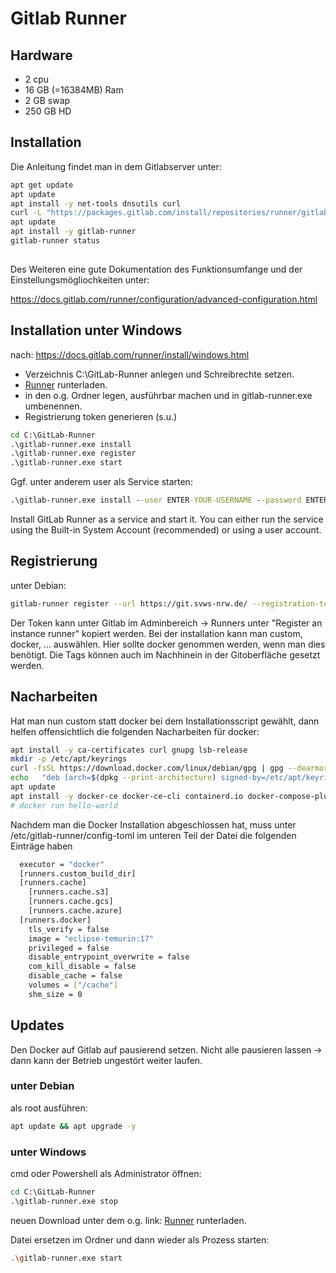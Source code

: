 # Gitlab Runner

## Hardware

+ 2 cpu
+ 16 GB (=16384MB) Ram
+ 2 GB swap
+ 250 GB HD

## Installation 

Die Anleitung findet man in dem Gitlabserver unter: 

````bash
apt get update
apt update
apt install -y net-tools dnsutils curl
curl -L "https://packages.gitlab.com/install/repositories/runner/gitlab-runner/script.deb.sh" | bash
apt update
apt install -y gitlab-runner
gitlab-runner status
		
````
   
Des Weiteren eine gute Dokumentation des Funktionsumfange und der Einstellungsmögliochkeiten unter: 

https://docs.gitlab.com/runner/configuration/advanced-configuration.html

## Installation unter Windows

nach: https://docs.gitlab.com/runner/install/windows.html

+ Verzeichnis C:\GitLab-Runner anlegen und Schreibrechte setzen.
+ [Runner](https://gitlab-runner-downloads.s3.amazonaws.com/latest/binaries/gitlab-runner-windows-amd64.exe) runterladen.
+ in den o.g. Ordner legen, ausführbar machen und in gitlab-runner.exe umbenennen. 
+ Registrierung token generieren (s.u.)

```cmd
cd C:\GitLab-Runner
.\gitlab-runner.exe install
.\gitlab-runner.exe register
.\gitlab-runner.exe start
```

Ggf. unter anderem user als Service starten: 

```` cmd		
.\gitlab-runner.exe install --user ENTER-YOUR-USERNAME --password ENTER-YOUR-PASSWORD
````

Install GitLab Runner as a service and start it. You can either run the service using the Built-in System Account (recommended) or using a user account.
   
## Registrierung

unter Debian: 

```` bash
gitlab-runner register --url https://git.svws-nrw.de/ --registration-token XYZ....
````
		
Der Token kann unter Gitlab im Adminbereich -> Runners unter "Register an instance runner" kopiert werden. Bei der installation kann man custom, docker, ... auswählen. 
Hier sollte docker genommen werden, wenn man dies benötigt. Die Tags können auch im Nachhinein in der Gitoberfläche gesetzt werden. 

## Nacharbeiten 

Hat man nun custom statt docker bei dem Installationsscript gewählt, dann helfen offensichtlich die folgenden Nacharbeiten für docker:

````bash 
apt install -y ca-certificates curl gnupg lsb-release
mkdir -p /etc/apt/keyrings
curl -fsSL https://download.docker.com/linux/debian/gpg | gpg --dearmor -o /etc/apt/keyrings/docker.gpg
echo   "deb [arch=$(dpkg --print-architecture) signed-by=/etc/apt/keyrings/docker.gpg] https://download.docker.com/linux/debian $(lsb_release -cs) stable" | tee /etc/apt/sources.list.d/docker.list > /dev/null
apt update
apt install -y docker-ce docker-ce-cli containerd.io docker-compose-plugin
# docker run hello-world
````
	
Nachdem man die Docker Installation abgeschlossen hat, muss unter /etc/gitlab-runner/config-toml im unteren Teil der Datei die folgenden Einträge haben

````bash 
  executor = "docker"
  [runners.custom_build_dir]
  [runners.cache]
    [runners.cache.s3]
    [runners.cache.gcs]
    [runners.cache.azure]
  [runners.docker]
    tls_verify = false
    image = "eclipse-temurin:17"
    privileged = false
    disable_entrypoint_overwrite = false
    com_kill_disable = false
    disable_cache = false
    volumes = ["/cache"]
    shm_size = 0
````

## Updates

Den Docker auf Gitlab auf pausierend setzen. Nicht alle pausieren lassen -> dann kann der Betrieb ungestört weiter laufen. 

### unter Debian 

als root ausführen: 
````bash
apt update && apt upgrade -y
````

### unter Windows 

cmd oder Powershell als Administrator öffnen:

````cmd
cd C:\GitLab-Runner
.\gitlab-runner.exe stop
````

neuen Download unter dem o.g. link: [Runner](https://gitlab-runner-downloads.s3.amazonaws.com/latest/binaries/gitlab-runner-windows-amd64.exe) runterladen.

Datei ersetzen im Ordner und dann wieder als Prozess starten: 
````bash
.\gitlab-runner.exe start
````
